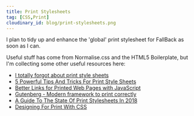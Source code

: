 ```yaml
---
title: Print Stylesheets
tag: [CSS,Print]
cloudinary_id: blog/print-stylesheets.png
---
```

I plan to tidy up and enhance the 'global' print stylesheet for FallBack as soon as I can.

Useful stuff has come from Normalise.css and the HTML5 Boilerplate, but I'm collecting some other useful resources here:

* [I totally forgot about print style sheets](https://uxdesign.cc/i-totally-forgot-about-print-style-sheets-f1e6604cfd6#.xrqa55o8m)
* [5 Powerful Tips And Tricks For Print Style Sheets](https://www.smashingmagazine.com/2013/03/tips-and-tricks-for-print-style-sheets/)
* [Better Links for Printed Web Pages with JavaScript](http://thenewcode.com/1186/Better-Links-for-Printed-Web-Pages-with-JavaScript)
* [Gutenberg - Modern framework to print correctly](https://github.com/BafS/Gutenberg)
* [A Guide To The State Of Print Stylesheets In 2018](https://www.smashingmagazine.com/2018/05/print-stylesheets-in-2018/)
* [Designing For Print With CSS](https://www.smashingmagazine.com/2015/01/designing-for-print-with-css/)
